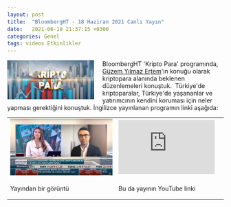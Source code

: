 ```yaml
---
layout: post
title:  "BloombergHT - 18 Haziran 2021 Canlı Yayın"
date:   2021-06-18 21:37:15 +0300
categories: Genel
tags: videos Etkinlikler
---
```


<img align="left" src="/assets/BloombergHT-Kripto_Para_Poster_800.png" style="width:40%; padding-right:20px"> BloombergHT 'Kripto Para' programında, [Güzem Yılmaz Ertem](https://twitter.com/guzemyilmaz)'in konuğu olarak kriptopara alanında beklenen düzenlemeleri konuştuk.
&nbsp;Türkiye'de kriptoparalar, Türkiye'de yaşananlar ve yatırımcının kendini koruması için neler yapması gerektiğini konuştuk. İngilizce yayınlanan programın linki aşağıda: 
&nbsp;

<table><tr><td style="width:50%">
<img src="/assets/BloombergHT-210618_800.png">
</td>
<td style="width:50%">
<iframe width="224" height="126" src="https://youtu.be/embed/7Qjh5HATOtY" frameborder="0" allowfullscreen></iframe></td></tr>
<tr><td style="width:50%; vertical-align:top">
<p>
Yayından bir görüntü 
</p></td>
<td style="width:50%; vertical-align:top">
<p>Bu da yayının YouTube linki</p>
</td></tr> 
</table>
